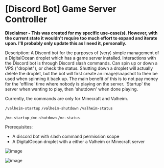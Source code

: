 # [Discord Bot] Game Server Controller

**Disclaimer - This was created for my specific use-case(s). However, with the current state it wouldn't require too much effort to expand and iterate upon. I'll probably only update this as I need it, personally.**

Description:
A Discord bot for the purposes of (very) simple management of a DigitalOcean droplet which has a game server installed.
Interactions with the Discord bot is through Discord slash commands. Can spin up or down a VPS ("droplet"), or check the status. Shutting down a droplet will actually delete the droplet, but the bot will first create an image/snapshot to then be used when spinning it back up. The main benefit of this is to not pay money for the 'offline' time where nobody is playing on the server. 'Startup' the server when wanting to play, then 'shutdown' when done playing.

Currently, the commands are only for Minecraft and Valheim.

`/valheim-startup`
`/valheim-shutdown`
`/valheim-status`

`/mc-startup`
`/mc-shutdown`
`/mc-status`

Prerequisites:
- A discord bot with slash command permission scope
- A DigitalOcean droplet with a either a Valheim or Minecraft server

![image](https://user-images.githubusercontent.com/5209990/172082862-d0e14b9f-5702-40f3-b0aa-6e1e4108db18.png)

![image](https://user-images.githubusercontent.com/5209990/172082926-b6f8b5b3-3206-4d13-ad94-57cb0c93063d.png)
